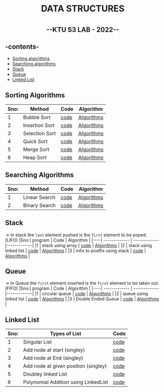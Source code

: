 <h1 align="center"> DATA STRUCTURES <h1>
  
<h2 align="center">--KTU S3 LAB - 2022--<h2>


## -contents-

* [Sorting algorithms](#sorting-algorithms)
* [Searching algorithms](#searching-algorithms)
* [Stack](#stack)
* [Queue](#Queue)
* [Linked List](#linked-list)



## Sorting Algorithms
  
|Sno:| Method        |  Code          | Algorithm   |
|----| ------------- | ------------- |-------------|
|1   | Bubble Sort   | [code](Sorting_Programs/bubbleSort.c)          |  [Algorithms](Algorithms/bubbleSort.md)   |
|2   | Insertion Sort| [code](Sorting_Programs/InsertionSort.c)          | [Algorithms](Algorithms/insertionSort.md)   |
|3   | Selection Sort| [code](Sorting_Programs/SelectionSort.c)          | [Algorithms](Algorithms/selectionSort.md)   |
|4   | Quick Sort     | [code](Sorting_Programs/Quicksort.c)          | [Algorithms](Algorithms/quickSort.md)   |
|5   | Merge Sort    | [code](Sorting_Programs/MergeSort.c)         | [Algorithms](Algorithms/MergeSort.md)  |
|6   | Heap Sort    | [code](heapSort.c)         | [Algorithms](Algorithms/heapSort.md)  |

  
## Searching Algorithms
  
  |Sno:| Method        |  Code          | Algorithm   |
|----| ------------- | ------------- |-------------|
|1   | Linear Search    | [code](Searching_Programs/LinearSearch.c)          |  [Algorithms](Algorithms/linearSearch.md)   |
|2   | Binary Search   | [code](Searching_Programs/BinarySearch.c)          | [Algorithms](Algorithms/binarySearch.md)   |

## Stack

-> In stack the ``last`` element pushed is the ``first`` element to be poped. (LIFO)
 |Sno:| program        |  Code          | Algorithm   |
|----| ------------- | ------------- |-------------|
|1   | stack using array    | [code](stackUsingArray.c)          |  [Algorithms](Algorithms/stackUsingArray.md)   |
|2   | stack using linked list   | [code](stackUsingList.c)          | [Algorithms](Algorithms/stackUsingList.md)   |
|3  | infix to postfix using stack  | [code](infixToPostFix.c)          | [Algorithms](Algorithms/infixToPostfix.md)   |


## Queue

-> In Queue the ``first`` element inserted is the ``first`` element to be taken out. (FIFO)
 |Sno:| program        |  Code          | Algorithm   |
|----| ------------- | ------------- |-------------|
|1   | circular queue   | [code](Queue.c)          |  [Algorithms](Algorithms/circularQueue.md)   |
|2   | queue using linked list   | [code](queueUsingList.c)          | [Algorithms](Algorithms/biarySearch.md)   |
|3   | Double Ended Queue   | [code](doubleEndedQueue.c)          | [Algorithms](Algorithms/biarySearch.md)   |
 


## Linked List
  
  |Sno:| Types of List        |  Code          | 
|----| ------------- | ------------- |
|1   | Singular List    | [code](SingleyList.c)         
|2   |Add node at start (singley)  | [code](LinkedList/addAtStart.c)                 
|3  |Add node at End (singley) | [code](LinkedList/addAtEnd.c)        
|4  |Add node at given position (singley)  | [code](LinkedList/addAtRandom.c)
|5  | Doubley linked List  | [code](doubleyLinkedlist.c)
|6  | Polynomial Addition using LinkedList  | [code](LinkedList/addAtRandom.c)

